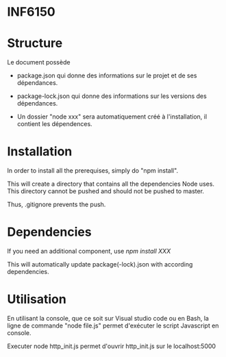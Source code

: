 # INF6150

# Structure
Le document possède
* package.json qui donne des informations sur le projet et de ses dépendances.
* package-lock.json qui donne des informations sur les versions des dépendances.

* Un dossier "node xxx" sera automatiquement créé à l'installation, il contient les dépendences.

# Installation
In order to install all the prerequises, simply do 
"npm install".

This will create a directory that contains all the dependencies Node uses.
This directory cannot be pushed and should not be pushed to master.

Thus, .gitignore prevents the push.


# Dependencies
If you need an additional component, use
*npm install XXX*

This will automatically update package(-lock).json with according dependencies.

# Utilisation
En utilisant la console, que ce soit sur Visual studio code ou en Bash, la ligne de commande "node file.js" permet d'exécuter le script Javascript en console.

Executer node http_init.js permet d'ouvrir http_init.js sur le localhost:5000

